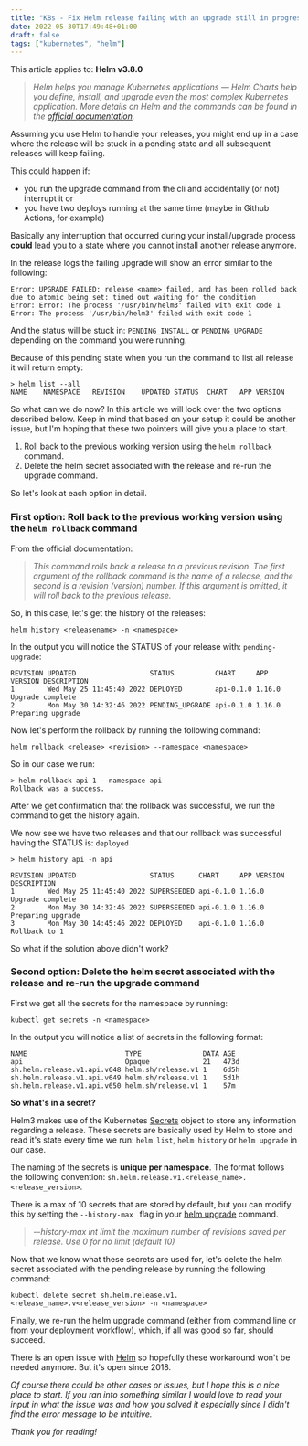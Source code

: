 ```yaml
---
title: "K8s - Fix Helm release failing with an upgrade still in progress"
date: 2022-05-30T17:49:48+01:00
draft: false
tags: ["kubernetes", "helm"]
---
```

This article applies to: **Helm v3.8.0**

> _Helm helps you manage Kubernetes applications — Helm Charts help you define, install, and upgrade even the most complex Kubernetes application. More details on Helm and the commands can be found in the [official documentation](https://helm.sh/)._

Assuming you use Helm to handle your releases, you might end up in a case where the release will be stuck in a pending state and all subsequent releases will keep failing.

This could happen if:
- you run the upgrade command from the cli and accidentally (or not) interrupt it or
- you have two deploys running at the same time (maybe in Github Actions, for example)

Basically any interruption that occurred during your install/upgrade process **could** lead you to a state where you cannot install another release anymore.

In the release logs the failing upgrade will show an error similar to the following:

```
Error: UPGRADE FAILED: release <name> failed, and has been rolled back due to atomic being set: timed out waiting for the condition
Error: Error: The process '/usr/bin/helm3' failed with exit code 1
Error: The process '/usr/bin/helm3' failed with exit code 1
```

And the status will be stuck in: `PENDING_INSTALL` or `PENDING_UPGRADE` depending on the command you were running.

Because of this pending state when you run the command to list all release it will return empty:

```
> helm list --all                                                                               
NAME	NAMESPACE	REVISION	UPDATED	STATUS	CHART	APP VERSION
```

So what can we do now? In this article we will look over the two options described below. Keep in mind that based on your setup it could be another issue, but I'm hoping that these two pointers will give you a place to start.

1. Roll back to the previous working version using the `helm rollback` command.
2. Delete the helm secret associated with the release and re-run the upgrade command.

So let's look at each option in detail.

### First option: Roll back to the previous working version using the `helm rollback` command

From the official documentation:

> _This command rolls back a release to a previous revision.
The first argument of the rollback command is the name of a release, and the second is a revision (version) number. If this argument is omitted, it will roll back to the previous release._

So, in this case, let's get the history of the releases:

```
helm history <releasename> -n <namespace>
```
In the output you will notice the STATUS of your release with: `pending-upgrade`:

```
REVISION UPDATED                  STATUS          CHART     APP VERSION DESCRIPTION
1        Wed May 25 11:45:40 2022 DEPLOYED        api-0.1.0 1.16.0      Upgrade complete
2        Mon May 30 14:32:46 2022 PENDING_UPGRADE api-0.1.0 1.16.0      Preparing upgrade
```

Now let's perform the rollback by running the following command:

```
helm rollback <release> <revision> --namespace <namespace>
```
So in our case we run:
```
> helm rollback api 1 --namespace api
Rollback was a success.
```

After we get confirmation that the rollback was successful, we run the command to get the history again.

We now see we have two releases and that our rollback was successful having the STATUS is: `deployed`
```
> helm history api -n api

REVISION UPDATED                  STATUS      CHART     APP VERSION DESCRIPTION
1        Wed May 25 11:45:40 2022 SUPERSEEDED api-0.1.0 1.16.0      Upgrade complete
2        Mon May 30 14:32:46 2022 SUPERSEEDED api-0.1.0 1.16.0      Preparing upgrade
3        Mon May 30 14:45:46 2022 DEPLOYED    api-0.1.0 1.16.0      Rollback to 1
```

So what if the solution above didn't work?

### Second option: Delete the helm secret associated with the release and re-run the upgrade command

First we get all the secrets for the namespace by running:
```
kubectl get secrets -n <namespace>
```
In the output you will notice a list of secrets in the following format:
```
NAME                        TYPE               DATA AGE
api                         Opaque             21   473d
sh.helm.release.v1.api.v648 helm.sh/release.v1 1    6d5h
sh.helm.release.v1.api.v649 helm.sh/release.v1 1    5d1h
sh.helm.release.v1.api.v650 helm.sh/release.v1 1    57m
```
**So what's in a secret?**

Helm3 makes use of the Kubernetes [Secrets](https://kubernetes.io/docs/concepts/configuration/secret/) object to store any information regarding a release. These secrets are basically used by Helm to store and read it's state every time we run: `helm list`, `helm history` or `helm upgrade` in our case.

The naming of the secrets is **unique per namespace**. 
The format follows the following convention:
`sh.helm.release.v1.<release_name>.<release_version>`.

There is a max of 10 secrets that are stored by default, but you can modify this by setting the `--history-max ` flag in your [helm upgrade](https://helm.sh/docs/helm/helm_upgrade/) command.

>  _--history-max int                            limit the maximum number of revisions saved per release. Use 0 for no limit (default 10)_

Now that we know what these secrets are used for, let's delete the helm secret associated with the pending release by running the following command:

```
kubectl delete secret sh.helm.release.v1.<release_name>.v<release_version> -n <namespace>
```

Finally, we re-run the helm upgrade command (either from command line or from your deployment workflow), which, if all was good so far, should succeed.

There is an open issue with [Helm](https://github.com/helm/helm/issues/4558) so hopefully these workaround won't be needed anymore. But it's open since 2018. 

_Of course there could be other cases or issues, but I hope this is a nice place to start. If you ran into something similar I would love to read your input in what the issue was and how you solved it especially since I didn't find the error message to be intuitive._

_Thank you for reading!_
